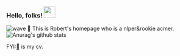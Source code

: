 <!--### Hi there 👋-->
### Hello, folks! <img src="https://tva1.sinaimg.cn/large/0081Kckwly1gm78box9ilg306p06iqak.gif" width="30px">
![wave](https://tva1.sinaimg.cn/large/0081Kckwly1gm78box9ilg306p06iqak.gif)
👷 This is Robert's homepage who is a nlper&rookie acmer.
![Anurag's github stats](https://github-readme-stats.vercel.app/api?username=RobertMarton&show_icons=true&theme=radical)


FYI:[📃]()  is my cv.

<!--
**RobertMarton/RobertMarton** is a ✨ _special_ ✨ repository because its `README.md` (this file) appears on your GitHub profile.

Here are some ideas to get you started:

- 🔭 I’m currently working on ...
- 🌱 I’m currently learning ...
- 👯 I’m looking to collaborate on ...
- 🤔 I’m looking for help with ...
- 💬 Ask me about ...
- 📫 How to reach me: ...
- 😄 Pronouns: ...
- ⚡ Fun fact: ...
-->
